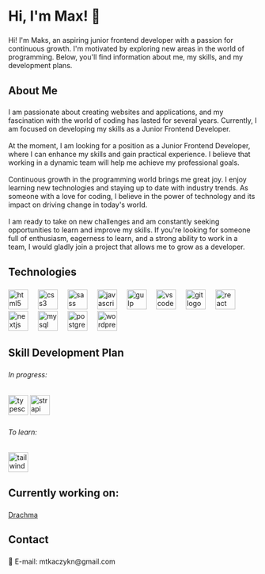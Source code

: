 <h1 align="left">Hi, I'm Max! 👋</h1>

###

<p align="left">Hi! I'm Maks, an aspiring junior frontend developer with a passion for continuous growth. I'm motivated by exploring new areas in the world of programming. Below, you'll find information about me, my skills, and my development plans.</p>

###

<h2 align="left">About Me</h2>

###

<p align="left">I am passionate about creating websites and applications, and my fascination with the world of coding has lasted for several years. Currently, I am focused on developing my skills as a Junior Frontend Developer.<br><br>At the moment, I am looking for a position as a Junior Frontend Developer, where I can enhance my skills and gain practical experience. I believe that working in a dynamic team will help me achieve my professional goals.<br><br>Continuous growth in the programming world brings me great joy. I enjoy learning new technologies and staying up to date with industry trends. As someone with a love for coding, I believe in the power of technology and its impact on driving change in today's world.<br><br>I am ready to take on new challenges and am constantly seeking opportunities to learn and improve my skills. If you're looking for someone full of enthusiasm, eagerness to learn, and a strong ability to work in a team, I would gladly join a project that allows me to grow as a developer.</p>

###

<h2 align="left">Technologies</h2>

###

<div align="left">
  <img src="https://cdn.jsdelivr.net/gh/devicons/devicon/icons/html5/html5-original.svg" height="40" alt="html5 logo"  />
  <img width="12" />
  <img src="https://cdn.jsdelivr.net/gh/devicons/devicon/icons/css3/css3-original.svg" height="40" alt="css3 logo"  />
  <img width="12" />
  <img src="https://cdn.jsdelivr.net/gh/devicons/devicon/icons/sass/sass-original.svg" height="40" alt="sass logo"  />
  <img width="12" />
  <img src="https://cdn.jsdelivr.net/gh/devicons/devicon/icons/javascript/javascript-original.svg" height="40" alt="javascript logo"  />
  <img width="12" />
  <img src="https://cdn.jsdelivr.net/gh/devicons/devicon/icons/gulp/gulp-plain.svg" height="40" alt="gulp logo"  />
  <img width="12" />
  <img src="https://cdn.jsdelivr.net/gh/devicons/devicon/icons/vscode/vscode-original.svg" height="40" alt="vscode logo"  />
  <img width="12" />
  <img src="https://cdn.jsdelivr.net/gh/devicons/devicon/icons/git/git-original.svg" height="40" alt="git logo"  />
  <img width="12" />
  <img src="https://cdn.jsdelivr.net/gh/devicons/devicon/icons/react/react-original.svg" height="40" alt="react logo"  />
  <img width="12" />
  <img src="https://cdn.jsdelivr.net/gh/devicons/devicon/icons/nextjs/nextjs-original.svg" height="40" alt="nextjs logo"  />
  <img width="12" />
  <img src="https://cdn.jsdelivr.net/gh/devicons/devicon/icons/mysql/mysql-original.svg" height="40" alt="mysql logo"  />
  <img width="12" />
  <img src="https://cdn.jsdelivr.net/gh/devicons/devicon/icons/postgresql/postgresql-original.svg" height="40" alt="postgresql logo"  />
  <img width="12" />
  <img src="https://cdn.jsdelivr.net/gh/devicons/devicon/icons/wordpress/wordpress-original.svg" height="40" alt="wordpress logo"  />
</div>

###

<h2 align="left">Skill Development Plan</h2>

###

<h6 align="left">In progress:</h6>

###

<div align="left">
  <img src="https://cdn.jsdelivr.net/gh/devicons/devicon/icons/typescript/typescript-original.svg" height="40" alt="typescript logo"  />
  <img src="https://assets.super.so/e7c0f16c-8bd3-4c76-8075-4c86f986e1b2/uploads/favicon/9c68ae10-0a8a-4e3f-9084-3625b19df9cb.png" height="40" alt="strapi logo"  />
</div>

###

<h6 align="left">To learn:</h6>

###

<div align="left">
  <img src="https://cdn.jsdelivr.net/gh/devicons/devicon/icons/tailwindcss/tailwindcss-original-wordmark.svg" height="40" alt="tailwindcss logo"  />
</div>

###

<h2 align="left">Currently working on:</h2>

###

<a href="https://drachma-website.vercel.app" target="_blank" align="left">Drachma</a>

###

<h2 align="left">Contact</h2>

###

<p align="left">📧 E-mail: mtkaczykn@gmail.com</p>

###
